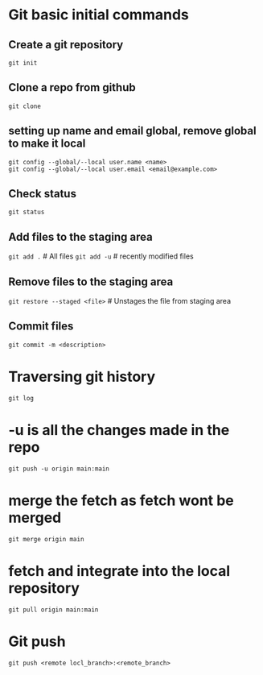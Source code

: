 # Git basic initial commands

## Create a git repository

`git init`

## Clone a repo from github

`git clone`

## setting up name and email global, remove global to make it local

`git config --global/--local user.name <name>`     
`git config --global/--local user.email <email@example.com>`

## Check status

`git status`

## Add files to the staging area

`git add .`   # All files
`git add -u`	# recently modified files

## Remove files to the staging area

`git restore --staged <file>`  # Unstages the file from staging area

## Commit files

`git commit -m <description>`

# Traversing git history

`git log`

# -u is all the changes made in the repo

`git push -u origin main:main`

# merge the fetch as fetch wont be merged

`git merge origin main`

# fetch and integrate into the local repository

`git pull origin main:main`


# Git push

`git push <remote locl_branch>:<remote_branch>`

